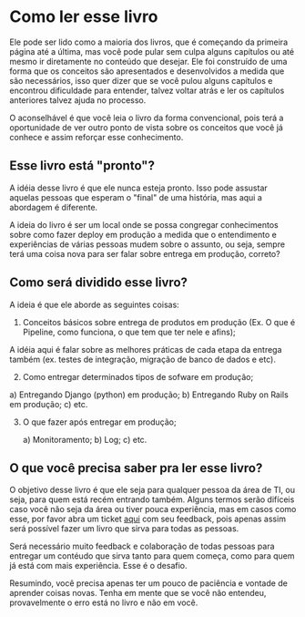 # Como ler esse livro

Ele pode ser lido como a maioria dos livros, que é começando da primeira página até a última, mas você pode pular sem culpa alguns capítulos ou até mesmo ir diretamente no conteúdo que desejar.
Ele foi construído de uma forma que os conceitos são apresentados e desenvolvidos a medida que são necessários, isso quer dizer que se você pulou alguns capítulos e encontrou dificuldade para entender, talvez voltar atrás e ler os capítulos anteriores talvez ajuda no processo.

O aconselhável é que você leia o livro da forma convencional, pois terá a oportunidade de ver outro ponto de vista sobre os conceitos que você já conhece e assim reforçar esse conhecimento.

## Esse livro está "pronto"?

A idéia desse livro é que ele nunca esteja pronto. Isso pode assustar aquelas pessoas que esperam o "final" de uma história, mas aqui a abordagem é diferente.

A ideia do livro é ser um local onde se possa congregar conhecimentos sobre como fazer deploy em produção a medida que o entendimento e experiências de várias pessoas mudem sobre o assunto, ou seja, sempre terá uma coisa nova para ser falar sobre entrega em produção, correto?

## Como será dividido esse livro?

A ideia é que ele aborde as seguintes coisas:

 1. Conceitos básicos sobre entrega de produtos em produção (Ex. O que é Pipeline, como funciona, o que tem que ter nele e afins);

A idéia aqui é falar sobre as melhores práticas de cada etapa da entrega também (ex. testes de integração, migração de banco de dados e etc).

 2. Como entregar determinados tipos de sofware em produção;
 
   a) Entregando Django (python) em produção;
   b) Entregando Ruby on Rails em produção;
   c) etc.

3. O que fazer após entregar em produção;

   a) Monitoramento;
   b) Log;
   c) etc.

## O que você precisa saber pra ler esse livro?

O objetivo desse livro é que ele seja para qualquer pessoa da área de TI, ou seja, para quem está recém entrando também. Alguns termos serão difíceis caso você não seja da área ou tiver pouca experiência, mas em casos como esse, por favor abra um ticket [aqui](https://github.com/gomex/deploy-em-producao/issues) com seu feedback, pois apenas assim será possível fazer um livro que sirva para todas as pessoas.

Será necessário muito feedback e colaboração de todas pessoas para entregar um contéudo que sirva tanto para quem começa, como para quem já está com mais experiência. Esse é o desafio.

Resumindo, você precisa apenas ter um pouco de paciência e vontade de aprender coisas novas. Tenha em mente que se você não entendeu, provavelmente o erro está no livro e não em você.
